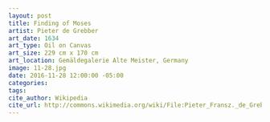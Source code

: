 ```yaml
---
layout: post
title: Finding of Moses
artist: Pieter de Grebber
art_date: 1634
art_type: Oil on Canvas
art_size: 229 cm x 170 cm
art_location: Gemäldegalerie Alte Meister, Germany
image: 11-28.jpg
date: 2016-11-28 12:00:00 -05:00
categories:
tags:
cite_author: Wikipedia
cite_url: http://commons.wikimedia.org/wiki/File:Pieter_Fransz._de_Grebber_-_Finding_of_Moses_-_WGA10389.jpg
---
```

